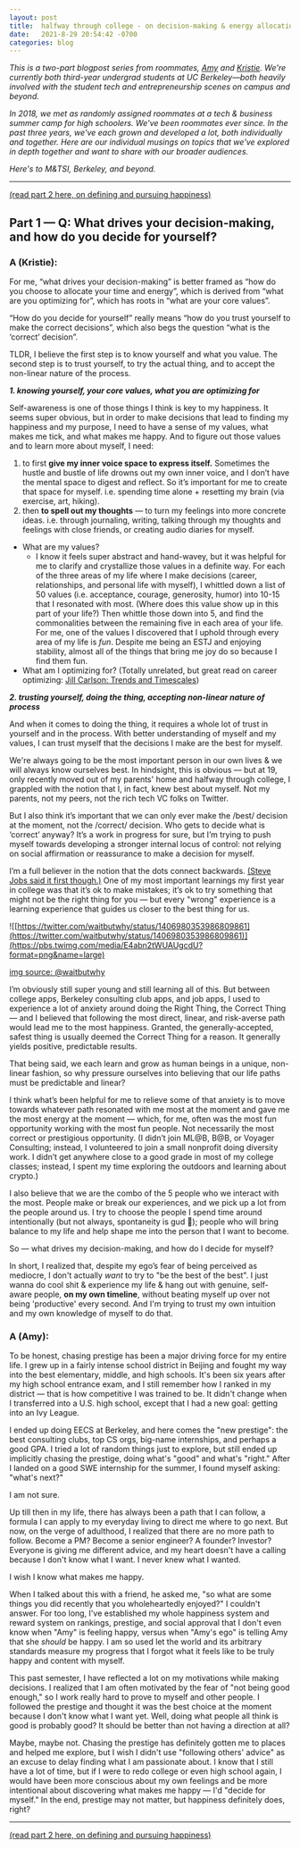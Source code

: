 ```yaml
---
layout: post
title:  halfway through college - on decision-making & energy allocation
date:   2021-8-29 20:54:42 -0700
categories: blog
---
```


*This is a two-part blogpost series from roommates, [Amy](http://twitter.com/AmyDeng_) and [Kristie](http://twitter.com/kristiehuang). We're currently both third-year undergrad students at UC Berkeley—both heavily involved with the student tech and entrepreneurship scenes on campus and beyond.*

*In 2018, we met as randomly assigned roommates at a tech & business summer camp for high schoolers. We've been roommates ever since. In the past three years, we've each grown and developed a lot, both individually and together. Here are our individual musings on topics that we've explored in depth together and want to share with our broader audiences.* 

*Here's to M&TSI, Berkeley, and beyond.*

---
[(read part 2 here, on defining and pursuing happiness)](http://kristiehuang.com/blog/2021/08/29/happiness.html)


## Part 1 — Q: What drives your decision-making, and how do you decide for yourself?

### A (Kristie):
For me, “what drives your decision-making” is better framed as “how do you choose to allocate your time and energy”, which is derived from “what are you optimizing for”, which has roots in “what are your core values”.

“How do you decide for yourself” really means “how do you trust yourself to make the correct decisions”, which also begs the question “what is the ‘correct’ decision”.

TLDR, I believe the first step is to know yourself and what you value. The second step is to trust yourself, to try the actual thing, and to accept the non-linear nature of the process.

***1. knowing yourself, your core values, what you are optimizing for***

Self-awareness is one of those things I think is key to my happiness. It seems super obvious, but in order to make decisions that lead to finding my happiness and my purpose, I need to have a sense of my values, what makes me tick, and what makes me happy.
And to figure out those values and to learn more about myself, I need:
1. to first **give my inner voice space to express itself.** Sometimes the hustle and bustle of life drowns out my own inner voice, and I don’t have the mental space to digest and reflect. So it’s important for me to create that space for myself. i.e. spending time alone + resetting my brain (via exercise, art, hiking).
2. then **to spell out my thoughts** — to turn my feelings into more concrete ideas. i.e. through journaling, writing, talking through my thoughts and feelings with close friends, or creating audio diaries for myself.

- What are my values?
    - I know it feels super abstract and hand-wavey, but it was helpful for me to clarify and crystallize those values in a definite way.
    For each of the three areas of my life where I make decisions (career, relationships, and personal life with myself), I whittled down a list of 50 values (i.e. acceptance, courage, generosity, humor) into 10-15 that I resonated with most. (Where does this value show up in this part of your life?) Then whittle those down into 5, and find the commonalities between the remaining five in each area of your life.
    For me, one of the values I discovered that I uphold through every area of my life is *fun*. Despite me being an ESTJ and enjoying stability, almost all of the things that bring me joy do so because I find them fun.
- What am I optimizing for? (Totally unrelated, but great read on career optimizing: [Jill Carlson: Trends and Timescales](https://medium.com/@jillcarlson/trends-and-timescales-a9b738be3e97))

***2. trusting yourself, doing the thing, accepting non-linear nature of process***

And when it comes to doing the thing, it requires a whole lot of trust in yourself and in the process. With better understanding of myself and my values, I can trust myself that the decisions I make are the best for myself.

We're always going to be the most important person in our own lives & we will always know ourselves best. In hindsight, this is obvious –– but at 19, only recently moved out of my parents' home and halfway through college, I grappled with the notion that I, in fact, knew best about myself. Not my parents, not my peers, not the rich tech VC folks on Twitter.

But I also think it’s important that we can only ever make the /best/ decision at the moment, not the /correct/ decision. Who gets to decide what is ‘correct’ anyway? It’s a work in progress for sure, but I’m trying to push myself towards developing a stronger internal locus of control: not relying on social affirmation or reassurance to make a decision for myself.

I’m a full believer in the notion that the dots connect backwards. [(Steve Jobs said it first though.)](https://www.goodreads.com/quotes/463176-you-can-t-connect-the-dots-looking-forward-you-can-only) One of my most important learnings my first year in college was that it’s ok to make mistakes; it’s ok to try something that might not be the right thing for you — but every "wrong" experience is a learning experience that guides us closer to the best thing for us. 

![[https://twitter.com/waitbutwhy/status/1406980353986809861](https://twitter.com/waitbutwhy/status/1406980353986809861)](https://pbs.twimg.com/media/E4abn2tWUAUgcdU?format=png&name=large)

[img source: @waitbutwhy](https://twitter.com/waitbutwhy/status/1406980353986809861)

I’m obviously still super young and still learning all of this. But between college apps, Berkeley consulting club apps, and job apps, I used to experience a lot of anxiety around doing the Right Thing, the Correct Thing — and I believed that following the most direct, linear, and risk-averse path would lead me to the most happiness. Granted, the generally-accepted, safest thing is usually deemed the Correct Thing for a reason. It generally yields positive, predictable results. 

That being said, we each learn and grow as human beings in a unique, non-linear fashion, so why pressure ourselves into believing that our life paths must be predictable and linear?

I think what’s been helpful for me to relieve some of that anxiety is to move towards whatever path resonated with me most at the moment and gave me the most energy at the moment — which, for me, often was the most fun opportunity working with the most fun people. Not necessarily the most correct or prestigious opportunity. (I didn’t join ML@B, B@B, or Voyager Consulting; instead, I volunteered to join a small nonprofit doing diversity work. I didn’t get anywhere close to a good grade in most of my college classes; instead, I spent my time exploring the outdoors and learning about crypto.) 

I also believe that we are the combo of the 5 people who we interact with the most. People make or break our experiences, and we pick up a lot from the people around us. I try to choose the people I spend time around intentionally (but not always, spontaneity is gud 🤠); people who will bring balance to my life and help shape me into the person that I want to become.

So — what drives my decision-making, and how do I decide for myself?

In short, I realized that, despite my ego’s fear of being perceived as mediocre, I don't actually *want* to try to "be the best of the best". I just wanna do cool shit & experience my life & hang out with genuine, self-aware people, **on my own timeline**, without beating myself up over not being 'productive' every second. And I'm trying to trust my own intuition and my own knowledge of myself to do that.


### A (Amy):
To be honest, chasing prestige has been a major driving force for my entire life. I grew up in a fairly intense school district in Beijing and fought my way into the best elementary, middle, and high schools. It's been six years after my high school entrance exam, and I still remember how I ranked in my district — that is how competitive I was trained to be. It didn't change when I transferred into a U.S. high school, except that I had a new goal: getting into an Ivy League. 

I ended up doing EECS at Berkeley, and here comes the "new prestige":  the best consulting clubs, top CS orgs, big-name internships, and perhaps a good GPA. I tried a lot of random things just to explore, but still ended up implicitly chasing the prestige, doing what's "good" and what's "right." After I landed on a good SWE internship for the summer, I found myself asking: "what's next?" 

I am not sure.

Up till then in my life, there has always been a path that I can follow, a formula I can apply to my everyday living to direct me where to go next. But now, on the verge of adulthood, I realized that there are no more path to follow. Become a PM? Become a senior engineer? A founder? Investor? Everyone is giving me different advice, and my heart doesn't have a calling because I don't know what I want. I never knew what I wanted.

I wish I know what makes me happy. 

When I talked about this with a friend, he asked me, "so what are some things you did recently that you wholeheartedly enjoyed?" I couldn't answer. For too long, I've established my whole happiness system and reward system on rankings, prestige, and social approval that I don't even know when "Amy" is feeling happy, versus when "Amy's ego" is telling Amy that she *should* be happy. I am so used let the world and its arbitrary standards measure my progress that I forgot what it feels like to be truly happy and content with myself.

This past semester, I have reflected a lot on my motivations while making decisions. I realized that I am often motivated by the fear of "not being good enough," so I work really hard to prove to myself and other people.  I followed the prestige and thought it was the best choice at the moment because I don't know what I want yet. Well, doing what people all think is good is probably good? It should be better than not having a direction at all?

Maybe, maybe not. Chasing the prestige has definitely gotten me to places and helped me explore, but I wish I didn't use "following others' advice" as an excuse to delay finding what I am passionate about. I know that I still have a lot of time, but if I were to redo college or even high school again, I would have been more conscious about my own feelings and be more intentional about discovering what makes me happy — I'd "decide for myself." In the end, prestige may not matter, but happiness definitely does, right?


---

[(read part 2 here, on defining and pursuing happiness)](http://kristiehuang.com/blog/2021/08/29/happiness.html)
